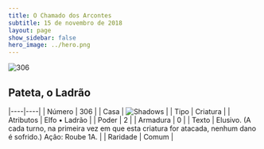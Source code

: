 ```yaml
---
title: O Chamado dos Arcontes
subtitle: 15 de novembro de 2018
layout: page
show_sidebar: false
hero_image: ../hero.png
---
```


![306](https://cdn.keyforgegame.com/media/card_front/pt/341_306_6374XF5G5XMR_pt.png)

## Pateta, o Ladrão

|----|----|
| Número | 306 |
| Casa | ![Shadows](https://archonarcana.com/images/thumb/e/ee/Shadows.png/22px-Shadows.png "Sombras") |
| Tipo | Criatura |
| Atributos | Elfo • Ladrão |
| Poder | 2 |
| Armadura | 0 |
| Texto | Elusivo. (A cada turno, na primeira vez em que esta criatura for atacada, nenhum dano é sofrido.) Ação: Roube 1A. |
| Raridade | Comum |

